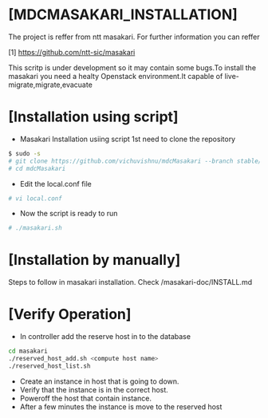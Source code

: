 # [MDCMASAKARI_INSTALLATION]
The project is reffer from ntt masakari. For further information you can reffer

[1] https://github.com/ntt-sic/masakari

This scritp is under development so it may contain some bugs.To install the masakari you need a healty Openstack environment.It capable of live-migrate,migrate,evacuate

# [Installation using script]
* Masakari Installation usiing script 1st need to clone the repository
```bash
$ sudo -s
# git clone https://github.com/vichuvishnu/mdcMasakari --branch stable/rocky
# cd mdcMasakari
```
* Edit the local.conf file
```bash
# vi local.conf
```
* Now the script is ready to run 
```bash
# ./masakari.sh
```
# [Installation by manually]
Steps to follow in masakari installation. Check /masakari-doc/INSTALL.md

# [Verify Operation]
* In controller add the reserve host in to the database
```bash
cd masakari
./reserved_host_add.sh <compute host name>
./reserved_host_list.sh
```
* Create an instance in host that is going to down.
* Verify that the instance is in the correct host.
* Poweroff the host that contain instance.
* After a few minutes the instance is move to the reserved host

